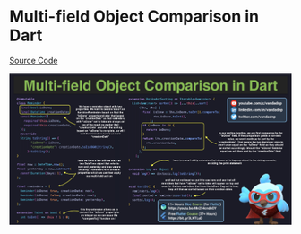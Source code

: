 # Multi-field Object Comparison in Dart

[Source Code](multi-field-object-comparison-in-dart.dart)

![](multi-field-object-comparison-in-dart.jpg)
